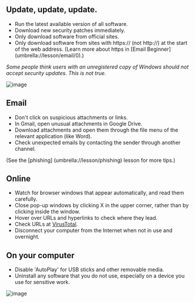 [Title]: # (How can I avoid getting infected?)
[Order]: # (7)

## Update, update, update. 

*   Run the latest available version of all software.
* 	Download new security patches immediately.
*   Only download software from official sites.
* 	Only download software from sites with https:// (not http://) at the start of the web address. (Learn more about https in [Email Beginner] (umbrella://lesson/email/0).)

*Some people think users with an unregistered copy of Windows should not accept security updates. This is not true.* 

![image](update.png)

##  Email

*   Don't click on suspicious attachments or links.  
*   In Gmail, open unusual attachments in Google Drive.
*	Download attachments and open them through the file menu of the relevant application (like Word).
*   Check unexpected emails by contacting the sender through another channel. 

(See the [phishing] (umbrella://lesson/phishing) lesson for more tips.)

## Online

*   Watch for browser windows that appear automatically, and read them carefully. 
* 	Close pop-up windows by clicking X in the upper corner, rather than by clicking inside the window.
*	Hover over URLs and hyperlinks to check where they lead. 
*	Check URLs at [VirusTotal](https://www.virustotal.com/#url).
*   Disconnect your computer from the Internet when not in use and overnight.

## On your computer 

* Disable 'AutoPlay' for USB sticks and other removable media. 
* Uninstall any software that you do not use, especially on a device you use for sensitive work. 

![image](malware4.png)
